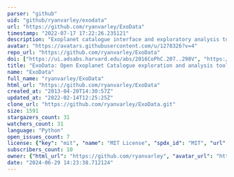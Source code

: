 ```yaml
---
parser: "github"
uid: "github/ryanvarley/exodata"
url: "https://github.com/ryanvarley/ExoData"
timestamp: "2022-07-17 17:22:26.235121"
description: "Exoplanet catalogue interface and exploratory analysis tool"
avatar: "https://avatars.githubusercontent.com/u/1278326?v=4"
repo_url: "https://github.com/ryanvarley/ExoData"
doi: ["https://ui.adsabs.harvard.edu/abs/2016CoPhC.207..298V", "https://ui.adsabs.harvard.edu/abs/2015ascl.soft12011V/abstract"]
title: "ExoData: Open Exoplanet Catalogue exploration and analysis tool"
name: "ExoData"
full_name: "ryanvarley/ExoData"
html_url: "https://github.com/ryanvarley/ExoData"
created_at: "2013-04-20T14:30:57Z"
updated_at: "2022-02-14T12:25:25Z"
clone_url: "https://github.com/ryanvarley/ExoData.git"
size: 1591
stargazers_count: 31
watchers_count: 31
language: "Python"
open_issues_count: 7
license: {"key": "mit", "name": "MIT License", "spdx_id": "MIT", "url": "https://api.github.com/licenses/mit", "node_id": "MDc6TGljZW5zZTEz"}
subscribers_count: 10
owner: {"html_url": "https://github.com/ryanvarley", "avatar_url": "https://avatars.githubusercontent.com/u/1278326?v=4", "login": "ryanvarley", "type": "User"}
date: "2024-06-29 14:23:38.712124"
---
```

